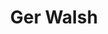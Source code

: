 ---
title: Ger Walsh
category: team
published: true
position: Collaborator
image: ger-walsh.jpg
project: current
---